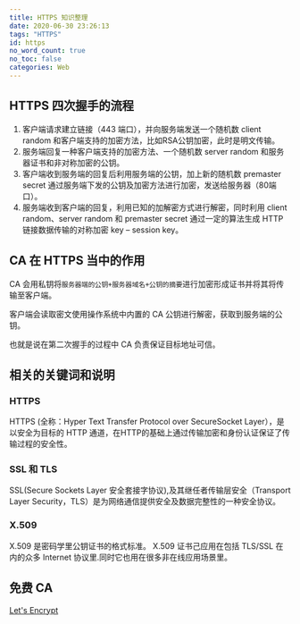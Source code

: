 ```yaml
---
title: HTTPS 知识整理
date: 2020-06-30 23:26:13
tags: "HTTPS"
id: https
no_word_count: true
no_toc: false
categories: Web
---
```


## HTTPS 四次握手的流程

1. 客户端请求建立链接（443 端口），并向服务端发送一个随机数 client random 和客户端支持的加密方法，比如RSA公钥加密，此时是明文传输。
2. 服务端回复一种客户端支持的加密方法、一个随机数 server random 和服务器证书和非对称加密的公钥。
3. 客户端收到服务端的回复后利用服务端的公钥，加上新的随机数 premaster secret 通过服务端下发的公钥及加密方法进行加密，发送给服务器（80端口）。
4. 服务端收到客户端的回复，利用已知的加解密方式进行解密，同时利用 client random、server random 和 premaster secret 通过一定的算法生成 HTTP 链接数据传输的对称加密 key – session key。

## CA 在 HTTPS 当中的作用

CA 会用私钥将`服务器端的公钥+服务器域名+公钥的摘要`进行加密形成证书并将其将传输至客户端。

客户端会读取密文使用操作系统中内置的 CA 公钥进行解密，获取到服务端的公钥。

也就是说在第二次握手的过程中 CA 负责保证目标地址可信。

## 相关的关键词和说明

### HTTPS

HTTPS (全称：Hyper Text Transfer Protocol over SecureSocket Layer），是以安全为目标的 HTTP 通道，在HTTP的基础上通过传输加密和身份认证保证了传输过程的安全性。

### SSL 和 TLS

SSL(Secure Sockets Layer 安全套接字协议),及其继任者传输层安全（Transport Layer
 Security，TLS）是为网络通信提供安全及数据完整性的一种安全协议。

### X.509

X.509 是密码学里公钥证书的格式标准。 X.509 证书己应用在包括 TLS/SSL 在内的众多 Internet 协议里.同时它也用在很多非在线应用场景里。

## 免费 CA

[Let's Encrypt](https://letsencrypt.org/zh-cn/)

